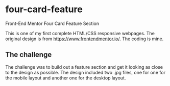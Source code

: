 # four-card-feature
Front-End Mentor Four Card Feature Section

This is one of my first complete HTML/CSS responsive webpages. The original design is from https://www.frontendmentor.io/. The coding is mine.

## The challenge

The challenge was to build out a feature section and get it looking as close to the design as possible. The design included two .jpg files, one for one for the mobile layout and another one for the desktop layout.

